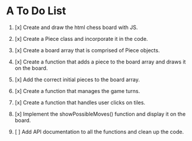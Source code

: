 # A To Do List

1. [x] Create and draw the html chess board with JS.

2. [x] Create a Piece class and incorporate it in the code.

3. [x] Create a board array that is comprised of Piece objects.

4. [x] Create a function that adds a piece to the board array and draws it on the board.

5. [x] Add the correct initial pieces to the board array.

6. [x] Create a function that manages the game turns.

7. [x] Create a function that handles user clicks on tiles.

8. [x] Implement the showPossibleMoves() function and display it on the board.

9. [ ] Add API documentation to all the functions and clean up the code.
